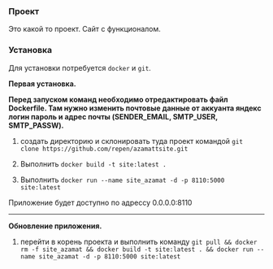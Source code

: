 ### Проект

Это какой то проект. Сайт с функционалом.

### Установка

Для установки потребуется `docker` и `git`.

**Первая установка.**

**Перед запуском команд необходимо отредактировать файл Dockerfile. Там нужно изменить почтовые данные от аккуанта яндекс логин пароль и адрес почты (SENDER_EMAIL, SMTP_USER, SMTP_PASSW).**

1. создать директорию и склонировать туда проект командой `git clone https://github.com/repen/azamattsite.git`

2. Выполнить `docker build -t site:latest .`

3. Выполнить `docker run --name site_azamat -d -p 8110:5000 site:latest`

Приложение будет доступно по адрессу 0.0.0.0:8110

- - -

**Обновление приложения.**

1. перейти в корень проекта и выполнить команду `git pull && docker rm -f site_azamat && docker build -t site:latest . && docker run --name site_azamat -d -p 8110:5000 site:latest`